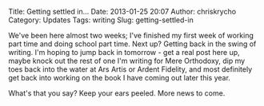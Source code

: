 Title: Getting settled in…
Date: 2013-01-25 20:07
Author: chriskrycho
Category: Updates
Tags: writing
Slug: getting-settled-in

We've been here almost two weeks; I've finished my first week of working
part time and doing school part time. Next up? Getting back in the swing
of writing. I'm hoping to jump back in tomorrow - get a real post here
up, maybe knock out the rest of one I'm writing for Mere Orthodoxy, dip
my toes back into the water at Ars Artis or Ardent Fidelity, and most
definitely get back into working on the book I have coming out later
this year.

What's that you say? Keep your ears peeled. More news to come.
